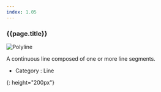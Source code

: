 ```yaml
---
index: 1.05
---
```

### {{page.title}}
![Polyline][Polyline-01]

A continuous line composed of one or more line segments.

- Category : Line

[Polyline-01]: {{site.baseurl}}/assets/components/polyline-01.png
{: height="200px"}
